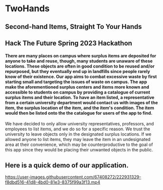 # TwoHands
## Second-hand Items, Straight To Your Hands


## Hack The Future Spring 2023 Hackathon

#### There are many places on campus where surplus items are deposited for anyone to take and reuse, though, many students are unaware of these locations. These objects are often in good condition to be reused and/or repurposed, but they eventually end up in landfills since people rarely know of their existence. Our app aims to combat excessive waste by first starting small and targeting the issues of waste on campus. The app make the aforementioned surplus centers and items more known and accessible to students on campus by providing a catalogue of current surplus items and their location. To have an item listed, a representative from a certain university department would contact us with images of the item, the surplus location of the item, and the item's condition. The item would then be listed onto the the catalogue for users of the app to find.


We have decided to only allow university representatives, professors, and employees to list items, and we do so for a specific reason. We trust the university to leave objects only in the designated surplus locations. If we allowed anyone to list items, they may leave the item in an undesignated area at their convenience, which may be counterproductive to the goal of this app since they would be placing their unwanted objects in the public. 


## Here is a quick demo of our application.





https://user-images.githubusercontent.com/67408272/222931329-f8dbd516-41d8-4bd0-81e3-8375f99a3f13.mp4

